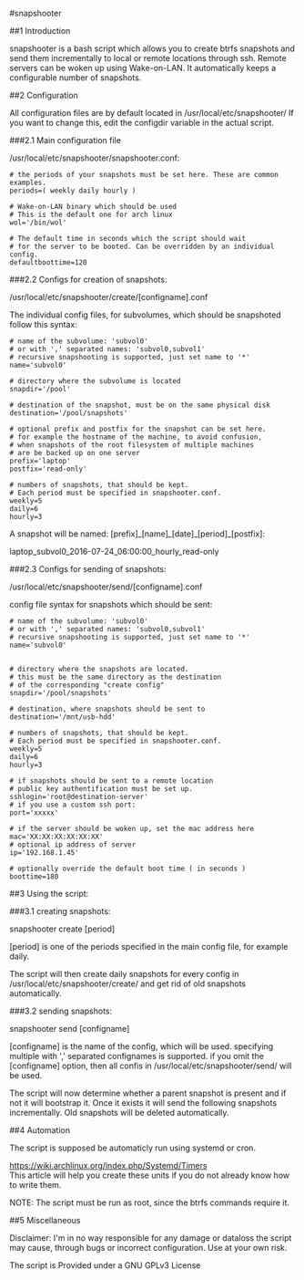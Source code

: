 #snapshooter

##1 Introduction


snapshooter is a bash script which allows you to create btrfs snapshots and send them incrementally to local or remote locations through ssh. Remote servers can be woken up using Wake-on-LAN. It automatically keeps a configurable number of snapshots.


##2 Configuration


All configuration files are by default located in /usr/local/etc/snapshooter/ 
If you want to change this, edit the configdir variable in the actual script.

###2.1 Main configuration file

/usr/local/etc/snapshooter/snapshooter.conf:

	# the periods of your snapshots must be set here. These are common examples.
	periods=( weekly daily hourly )
	
	# Wake-on-LAN binary which should be used
	# This is the default one for arch linux
	wol='/bin/wol'

	# The default time in seconds which the script should wait
	# for the server to be booted. Can be overridden by an individual config.
	defaultboottime=120
	
	
###2.2 Configs for creation of snapshots:

/usr/local/etc/snapshooter/create/[configname].conf

The individual config files, for subvolumes, which should be snapshoted follow this syntax:


	# name of the subvolume: 'subvol0'
	# or with ',' separated names: 'subvol0,subvol1'
	# recursive snapshooting is supported, just set name to '*'
	name='subvol0'
	
	# directory where the subvolume is located
	snapdir='/pool'
	
	# destination of the snapshot, must be on the same physical disk
	destination='/pool/snapshots'
	
	# optional prefix and postfix for the snapshot can be set here. 
	# for example the hostname of the machine, to avoid confusion, 
	# when snapshots of the root filesystem of multiple machines
	# are be backed up on one server
	prefix='laptop'
	postfix='read-only'
	
	# numbers of snapshots, that should be kept.
	# Each period must be specified in snapshooter.conf.
	weekly=5
	daily=6
	hourly=3

A snapshot will be named:
[prefix]\_[name]\_[date]\_[period]\_[postfix]:

laptop_subvol0_2016-07-24_06:00:00_hourly_read-only


###2.3 Configs for sending of snapshots:

/usr/local/etc/snapshooter/send/[configname].conf

config file syntax for snapshots which should be sent:

	# name of the subvolume: 'subvol0'
	# or with ',' separated names: 'subvol0,subvol1'
	# recursive snapshooting is supported, just set name to '*'
	name='subvol0'


	# directory where the snapshots are located.
	# this must be the same directory as the destination
	# of the corresponding "create config"
	snapdir='/pool/snapshots'

	# destination, where snapshots should be sent to
	destination='/mnt/usb-hdd'

	# numbers of snapshots, that should be kept.
	# Each period must be specified in snapshooter.conf.
	weekly=5
	daily=6
	hourly=3

	# if snapshots should be sent to a remote location
	# public key authentification must be set up.
	sshlogin='root@destination-server'
	# if you use a custom ssh port:
	port='xxxxx'

	# if the server should be woken up, set the mac address here
	mac='XX:XX:XX:XX:XX:XX'
	# optional ip address of server
	ip='192.168.1.45'

	# optionally override the default boot time ( in seconds )
	boottime=180




##3 Using the script:


###3.1 creating snapshots:

snapshooter create [period]

[period] is one of the periods specified in the main config file, for example daily.

The script will then create daily snapshots for every config in /usr/local/etc/snapshooter/create/ 
and get rid of old snapshots automatically.



###3.2 sending snapshots:

snapshooter send [configname]

[configname] is the name of the config, which will be used.
specifying multiple with ',' separated confignames is supported.
if you omit the [configname] option, then all confis in /usr/local/etc/snapshooter/send/ will be used.

The script will now determine whether a parent snapshot is present and if not it will bootstrap it.
Once it exists it will send the following snapshots incrementally.
Old snapshots will be deleted automatically.



##4 Automation

The script is supposed be automaticly run using systemd or cron.

https://wiki.archlinux.org/index.php/Systemd/Timers  
This article will help you create these units if you do not already know how to write them.

NOTE: The script must be run as root, since the btrfs commands require it.

##5 Miscellaneous

Disclaimer:
I'm in no way responsible for any damage or dataloss the script may cause, through bugs or incorrect configuration.
Use at your own risk.

The script is Provided under a GNU GPLv3 License
